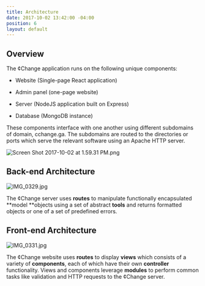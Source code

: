 ```yaml
---
title: Architecture
date: 2017-10-02 13:42:00 -04:00
position: 6
layout: default
---
```


## Overview

The ¢Change application runs on the following unique components:

* Website (Single-page React application)

* Admin panel (one-page website)

* Server (NodeJS application built on Express)

* Database (MongoDB instance)

These components interface with one another using different subdomains of domain, cchange.ga. The subdomains are routed to the directories or ports which serve the relevant software using an Apache HTTP server.

![Screen Shot 2017-10-02 at 1.59.31 PM.png](/project/uploads/Screen%20Shot%202017-10-02%20at%201.59.31%20PM.png)

## Back-end Architecture

![IMG_0329.jpg](/project/uploads/IMG_0329.jpg)

The ¢Change server uses **routes** to manipulate functionally encapsulated **model **objects using a set of abstract **tools** and returns formatted objects or one of a set of predefined errors.

## Front-end Architecture

![IMG_0331.jpg](/project/uploads/IMG_0331.jpg)

The ¢Change website uses **routes** to display **views** which consists of a variety of **components**, each of which have their own **controller** functionality. Views and components leverage  **modules** to perform common tasks like validation and HTTP requests to the ¢Change server.